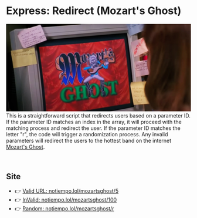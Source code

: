 # Express: Redirect (Mozart's Ghost)
[![readme](./images/readme.webp)](https://notiempo.lol/mozartsghost/0)
This is a straightforward script that redirects users based on a parameter ID. If the parameter ID matches an index in the array, it will proceed with the matching process and redirect the user. If the parameter ID matches the letter "r", the code will trigger a randomization process. Any invalid parameters will redirect the users to the hottest band on the internet [Mozart's Ghost](https://www.youtube.com/watch?v=hoWEYBSlctc).

<br>

## Site
* 👉 [Valid URL: notiempo.lol/mozartsghost/5](https://notiempo.lol/mozartsghost/5)
* 👉 [InValid: notiempo.lol/mozartsghost/100](https://notiempo.lol/mozartsghost/1000)
* 👉 [Random: notiempo.lol/mozartsghost/r](https://notiempo.lol/mozartsghost/r)

